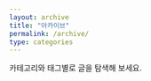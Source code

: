 ```yaml
---
layout: archive
title: "아카이브"
permalink: /archive/
type: categories
---
```


카테고리와 태그별로 글을 탐색해 보세요.
